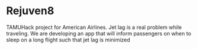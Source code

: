 # Rejuven8
TAMUHack project for American Airlines. Jet lag is a real problem while traveling. We are developing an app that will inform passengers on when to sleep on a long flight such that jet lag is minimized
